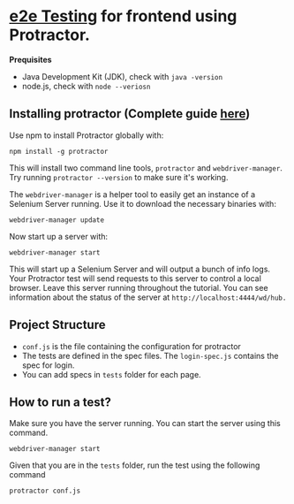 [e2e Testing](https://docs.angularjs.org/guide/e2e-testing) for frontend using Protractor.
===

**Prequisites**
- Java Development Kit (JDK), check with ```java -version```
- node.js, check with ```node --veriosn```

Installing protractor (Complete guide [here](http://www.protractortest.org/#/tutorial))
---

Use npm to install Protractor globally with:
```
npm install -g protractor
```

This will install two command line tools, ```protractor``` and ```webdriver-manager```. Try running ```protractor --version``` to make sure it's working.

The ```webdriver-manager``` is a helper tool to easily get an instance of a Selenium Server running. Use it to download the necessary binaries with:
```
webdriver-manager update
```

Now start up a server with:
```
webdriver-manager start
```

This will start up a Selenium Server and will output a bunch of info logs. Your Protractor test will send requests to this server to control a local browser. Leave this server running throughout the tutorial. You can see information about the status of the server at ```http://localhost:4444/wd/hub.```

Project Structure
---

- ```conf.js``` is the file containing the configuration for protractor
- The tests are defined in the spec files. The ```login-spec.js``` contains the spec for login.
- You can add specs in ```tests``` folder for each page.

How to run a test?
---

Make sure you have the server running. You can start the server using this command.
```
webdriver-manager start
```

Given that you are in the ```tests``` folder, run the test using the following command
```
protractor conf.js
```